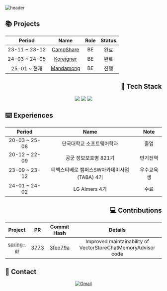 ![header](https://capsule-render.vercel.app/api?type=waving&color=gradient&height=120&animation=fadeIn&section=footer&text=🐶🐾🦴&fontAlign=70)

<div align="left">
  
## 📚 Projects

</div>

<div align="center">
  
|Period|Name|Role|Status|
|:-:|:-:|:-:|:-:|
|23-11 ~ 23-12|[CampShare](https://github.com/TABA4-9)|BE|완료|
|24-03 ~ 24-05|[Koreigner](https://github.com/dku-capstone-design)|BE|완료|
|25-01 ~ 현재|[Mandamong](https://github.com/mandamong)|BE|진행|

</div>

<div align="right">

## 🔨 Tech Stack
</div>

<div align="center">
  <img src="https://img.shields.io/badge/Kotlin-%23222222?style=for-the-badge&logo=kotlin&logoColor=7F52FF">
  <img src="https://img.shields.io/badge/Spring Boot-%23222222?style=for-the-badge&logo=springboot&logoColor=6DB33F">
  <img src="https://img.shields.io/badge/Kubernetes-%23222222?style=for-the-badge&logo=kubernetes&logoColor=326CE5">
</div>

<div align="left">
  
## ⌨️ Experiences

</div>

<div align="center">

| Period | Name | Note |
|:-:|:-:|:-:|
| 20-03 ~ 25-08 | 단국대학교 소프트웨어학과 | 졸업 |
| 20-12 ~ 22-09 | 공군 정보보호병 821기 | 만기전역 |
| 23-09 ~ 23-12 | 티맥스티베로 캠퍼스SW아카데미사업(TABA) 4기 | 우수교육생 |
| 24-01 ~ 24-02 | LG AImers 4기 | 수료 |

</div>

<div align="right">
  
## 💻 Contributions

</div>

<div align="center">

| Project | PR | Commit Hash | Details |
|:-:|:-:|:-:|:-:|
| [spring-ai](https://github.com/spring-projects/spring-ai) | [3773](https://github.com/spring-projects/spring-ai/pull/3773) | [3fee79a](https://github.com/spring-projects/spring-ai/commit/3fee79a77b13a2cbd89369431ae48028454fca9c) | Improved maintainability of VectorStoreChatMemoryAdvisor code |

</div>

<div align="left">

## 📳 Contact

</div>

<div align="center">
  
[![Gmail](https://img.shields.io/badge/Gmail-%23222222?style=for-the-badge&logo=Gmail&logoColor=EA4335)](mailto:jkw5033@gmail.com)
</div>

